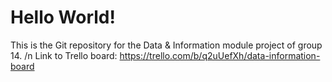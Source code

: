 # Hello World!

This is the Git repository for the Data & Information module project of group 14.
/n
Link to Trello board: https://trello.com/b/q2uUefXh/data-information-board